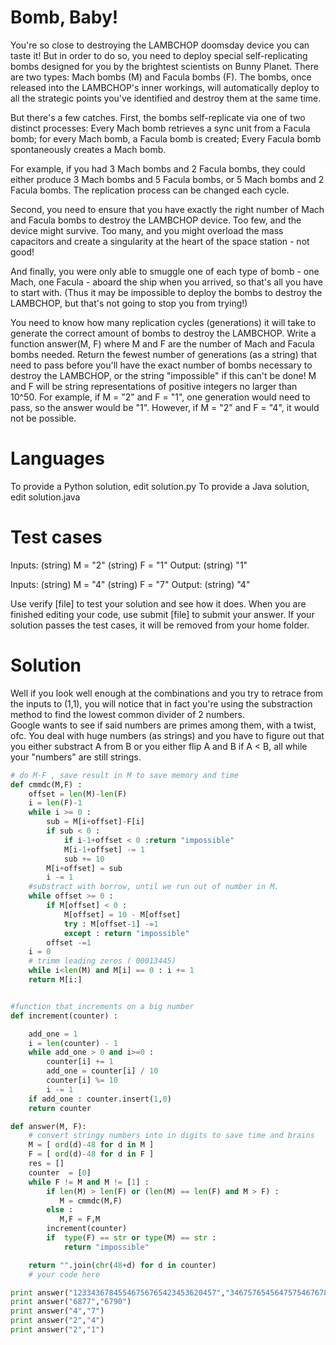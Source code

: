 Bomb, Baby!
===========

You're so close to destroying the LAMBCHOP doomsday device you can taste it! But in order to do so, you need to deploy special self-replicating bombs designed for you by the brightest scientists on Bunny Planet. There are two types: Mach bombs (M) and Facula bombs (F). The bombs, once released into the LAMBCHOP's inner workings, will automatically deploy to all the strategic points you've identified and destroy them at the same time. 

But there's a few catches. First, the bombs self-replicate via one of two distinct processes: 
Every Mach bomb retrieves a sync unit from a Facula bomb; for every Mach bomb, a Facula bomb is created;
Every Facula bomb spontaneously creates a Mach bomb.

For example, if you had 3 Mach bombs and 2 Facula bombs, they could either produce 3 Mach bombs and 5 Facula bombs, or 5 Mach bombs and 2 Facula bombs. The replication process can be changed each cycle. 

Second, you need to ensure that you have exactly the right number of Mach and Facula bombs to destroy the LAMBCHOP device. Too few, and the device might survive. Too many, and you might overload the mass capacitors and create a singularity at the heart of the space station - not good! 

And finally, you were only able to smuggle one of each type of bomb - one Mach, one Facula - aboard the ship when you arrived, so that's all you have to start with. (Thus it may be impossible to deploy the bombs to destroy the LAMBCHOP, but that's not going to stop you from trying!) 

You need to know how many replication cycles (generations) it will take to generate the correct amount of bombs to destroy the LAMBCHOP. Write a function answer(M, F) where M and F are the number of Mach and Facula bombs needed. Return the fewest number of generations (as a string) that need to pass before you'll have the exact number of bombs necessary to destroy the LAMBCHOP, or the string "impossible" if this can't be done! M and F will be string representations of positive integers no larger than 10^50. For example, if M = "2" and F = "1", one generation would need to pass, so the answer would be "1". However, if M = "2" and F = "4", it would not be possible.

Languages
=========

To provide a Python solution, edit solution.py
To provide a Java solution, edit solution.java

Test cases
==========

Inputs:
    (string) M = "2"
    (string) F = "1"
Output:
    (string) "1"

Inputs:
    (string) M = "4"
    (string) F = "7"
Output:
    (string) "4"

Use verify [file] to test your solution and see how it does. When you are finished editing your code, use submit [file] to submit your answer. If your solution passes the test cases, it will be removed from your home folder.

Solution
========
Well if you look well enough at the combinations and you try to retrace from the inputs to (1,1), you will notice that in fact you're using the substraction method to find the lowest common divider of 2 numbers.</br>
Google wants to see if said numbers are primes among them, with a twist, ofc. You deal with huge numbers (as strings) and you have to figure out that you either substract A from B or you either flip A and B if A < B, all while your "numbers" are still strings.

```python
# do M-F , save result in M to save memory and time
def cmmdc(M,F) :
    offset = len(M)-len(F)
    i = len(F)-1
    while i >= 0 :
        sub = M[i+offset]-F[i]
        if sub < 0 : 
            if i-1+offset < 0 :return "impossible"
            M[i-1+offset] -= 1
            sub += 10
        M[i+offset] = sub
        i -= 1
    #substract with borrow, until we run out of number in M.
    while offset >= 0 :
        if M[offset] < 0 :
            M[offset] = 10 - M[offset]
            try : M[offset-1] -=1
            except : return "impossible"
        offset -=1
    i = 0 
    # trimm leading zeros ( 00013445)
    while i<len(M) and M[i] == 0 : i += 1
    return M[i:]


#function that increments on a big number
def increment(counter) :

    add_one = 1
    i = len(counter) - 1
    while add_one > 0 and i>=0 :
        counter[i] += 1
        add_one = counter[i] / 10
        counter[i] %= 10
        i -= 1
    if add_one : counter.insert(1,0)
    return counter

def answer(M, F):
    # convert stringy numbers into in digits to save time and brains
    M = [ ord(d)-48 for d in M ]
    F = [ ord(d)-48 for d in F ]
    res = []
    counter  = [0]
    while F != M and M != [1] :
        if len(M) > len(F) or (len(M) == len(F) and M > F) :
           M = cmmdc(M,F)
        else :
           M,F = F,M
        increment(counter)
        if  type(F) == str or type(M) == str : 
            return "impossible"

    return "".join(chr(48+d) for d in counter)
    # your code here

print answer("12334367845546756765423453620457","3467576545647575467678664124")
print answer("6877","6790")
print answer("4","7")
print answer("2","4")
print answer("2","1")
```

